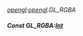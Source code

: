 _[opengl](../../modules/opengl/opengl-module.md):[opengl](../../modules/opengl/opengl-module.md).GL\_RGBA_
##### Const GL\_RGBA:[Int](../../modules/wonkey/wonkey-types-int.md)
